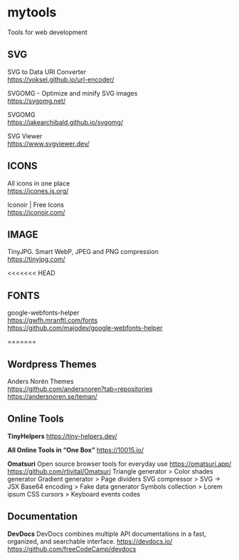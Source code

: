 # mytools
 Tools for web development
 
 ## SVG
 
 SVG to Data URI Converter  
 https://yoksel.github.io/url-encoder/  
 
 SVGOMG - Optimize and minify SVG images  
 https://svgomg.net/
 
 
 SVGOMG  
 https://jakearchibald.github.io/svgomg/
 
 SVG Viewer  
 https://www.svgviewer.dev/
 
 
## ICONS

All icons in one place  
https://icones.js.org/

Iconoir | Free Icons  
https://iconoir.com/

## IMAGE

TinyJPG. Smart WebP, JPEG and PNG compression  
https://tinyjpg.com/

<<<<<<< HEAD
## FONTS

google-webfonts-helper  
https://gwfh.mranftl.com/fonts  
https://github.com/majodev/google-webfonts-helper


=======
## Wordpress Themes
Anders Norén Themes  
https://github.com/andersnoren?tab=repositories  
https://andersnoren.se/teman/


## Online Tools

**TinyHelpers**
https://tiny-helpers.dev/  

**All Online Tools in “One Box”**
https://10015.io/  

**Omatsuri**
Open source browser tools for everyday use
https://omatsuri.app/
https://github.com/rtivital/Omatsuri
Triangle generator > Color shades generator
Gradient generator > Page dividers
SVG compressor >  SVG → JSX
Base64 encoding >  Fake data generator
Symbols collection >  Lorem ipsum
CSS cursors >  Keyboard events codes

## Documentation

**DevDocs**
DevDocs combines multiple API documentations in a fast, organized, and searchable interface.
https://devdocs.io/
https://github.com/freeCodeCamp/devdocs